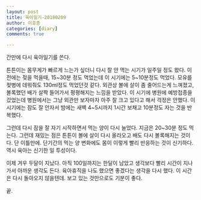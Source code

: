 ```yaml
---
layout: post
title: 육아일기-20180209
author: 이호종
categories: [diary]
comments: true

---
```


간만에 다시 육아일기를 쓴다.

튼튼이는 몸무게가 빠르게 느는가 싶더니 다시 잘 안 먹는 시기가 일주일 정도 왔다. 이전에는 젖을 먹을때, 15~30분 정도 먹었는데 이 시기에는 5~10분정도 먹었다. 모유를 젖병에 데워줘도 130ml정도 먹었던것 같다. 외관상 볼에 살이 좀 줄어드는게 느껴졌고, 볼록했던 배가 살짝 들어가서 평평해지는 느낌을 받았다. 이 시기에 병원에 예방접종을 갔었는데 병원에서는 그냥 외관만 보자마자 아주 잘 크고 있다고 해서 걱정은 안했다. 이 시기에는 잠도 잘 안자서 밤에는 새벽 4~5시까지 1시간 보채고 10분정도 자는 것을 반복했다.

그런데 다시 잠을 잘 자기 시작하면서 먹는 양이 다시 늘었다. 지금은 20~30분 정도 먹는다. 그런데 재밌는 점은 튼튼이 볼에 살이 다시 올라오고 배도 다시 볼록해지는 것이다. 단 이틀만에. 단기간의 먹는 양 변화에도 몸이 이렇게 빨리 반응하는 것이 신기하다. 역시 육아는 신기한 일 투성이다.

이제 겨우 두달이 지났다. 아직 100일까지는 한달이 남았고 생각보다 빨리 시간이 지나가서 아까운 생각도 든다. 육아휴직을 나도 했으면 좋겠다는 생각을 다시 했다. 이 시간은 다시 돌아오지 않을텐데. 보고 있는 것만으로도 기분이 좋다.


끝.
